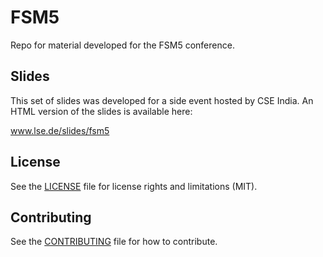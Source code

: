 # FSM5

Repo for material developed for the FSM5 conference. 

## Slides 

This set of slides was developed for a side event hosted by CSE India. An HTML version of the slides is available here:

www.lse.de/slides/fsm5

## License

See the [LICENSE](LICENSE.md) file for license rights and limitations (MIT).

## Contributing

See the [CONTRIBUTING](CONTRIBUTING.md) file for how to contribute.